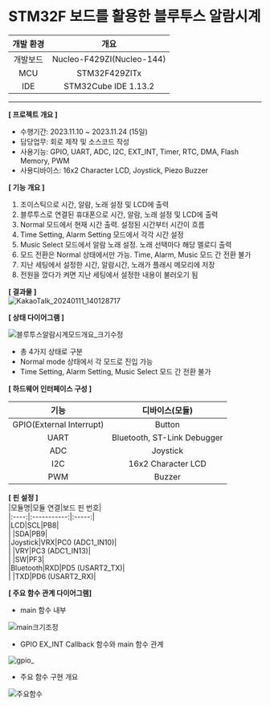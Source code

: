 # STM32F 보드를 활용한 블루투스 알람시계  

|개발 환경|개요|  
|:-------:|:---:|
|개발보드|Nucleo-F429ZI(Nucleo-144)|  
|MCU|STM32F429ZITx|  
|IDE|STM32Cube IDE 1.13.2|  
  
  ----  

**[ 프로젝트 개요 ]**

- 수행기간: 2023.11.10 ~ 2023.11.24 (15일) 
- 담당업무: 회로 제작 및 소스코드 작성   
- 사용기능: GPIO, UART, ADC, I2C, EXT_INT, Timer, RTC, DMA, Flash Memory, PWM
- 사용디바이스: 16x2 Character LCD, Joystick, Piezo Buzzer     

**[ 기능 개요 ]**  
1.	조이스틱으로 시간, 알람, 노래 설정 및 LCD에 출력
2.	블루투스로 연결된 휴대폰으로 시간, 알람, 노래 설정 및 LCD에 출력
3.	Normal 모드에서 현재 시간 출력. 설정된 시간부터 시간이 흐름
4.	Time Setting, Alarm Setting 모드에서 각각 시간 설정
5.	Music Select 모드에서 알람 노래 설정. 노래 선택마다 해당 멜로디 출력
6.	모드 전환은 Normal 상태에서만 가능. Time, Alarm, Music 모드 간 전환 불가
7.	지난 세팅에서 설정한 시간, 알람시간, 노래가 플래시 메모리에 저장
8.	전원을 껐다가 켜면 지난 세팅에서 설정한 내용이 불러오기 됨

**[ 결과물 ]**  
![KakaoTalk_20240111_140128717](https://github.com/Minhee713/mini-projects-with-Java/assets/127821647/7fbb26c9-b2e8-4a5f-a35b-cd66233a0238)
  

**[ 상태 다이어그램 ]**  

![블루투스알람시계모드개요_크기수정](https://github.com/Minhee713/mini-projects-with-stm32f429/assets/127821647/4872cd51-0fec-486f-b5c9-c4781de79850)
- 총 4가지 상태로 구분  
- Normal mode 상태에서 각 모드로 진입 가능  
- Time Setting, Alarm Setting, Music Select 모드 간 전환 불가  

**[ 하드웨어 인터페이스 구성 ]**  

|기능|디바이스(모듈)|  
|:--:|:--:|  
|GPIO(External Interrupt)|Button|  
|UART|Bluetooth, ST-Link Debugger|  
|ADC|Joystick|  
|I2C|16x2 Character LCD|  
|PWM|Buzzer|   

**[ 핀 설정 ]**  
|모듈명|모듈 연결|보드 핀 번호|  
|:----:|:-----------:|:-----:|  
|LCD|SCL|PB8|    
| |SDA|PB9|  
|Joystick|VRX|PC0 (ADC1_IN10)|  
| |VRY|PC3 (ADC1_IN13)|  
| |SW|PF3|  
|Bluetooth|RXD|PD5 (USART2_TX)|  
| |TXD|PD6 (USART2_RX)|  

**[ 주요 함수 관계 다이어그램]**  

- main 함수 내부  

![main크기조정](https://github.com/Minhee713/mini-projects-with-stm32f429/assets/127821647/09156d4c-fba7-45bb-8193-6c6a80eefe9d)

- GPIO EX_INT Callback 함수와 main 함수 관계    

![gpio_](https://github.com/Minhee713/mini-projects-with-stm32f429/assets/127821647/4282b769-303b-4f63-824e-d0fb0ca4bed1)  

- 주요 함수 구현 개요    

![주요함수](https://github.com/Minhee713/mini-projects-with-stm32f429/assets/127821647/3ee429b0-aa42-4ca1-b039-6b31f5ac68a4)


